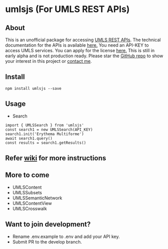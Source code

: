 # umlsjs (For UMLS REST APIs)

## About
This is an unofficial package for accessing [UMLS REST APIs](https://documentation.uts.nlm.nih.gov/rest/home.html). The technical documentation for the APIs is available [here.](https://documentation.uts.nlm.nih.gov/) You need an API-KEY to access UMLS services. You can apply for the license [here.](https://uts.nlm.nih.gov/license.html) This is still in early alpha and is not production ready. Please star the [GitHub repo](https://github.com/dermatologist/umlsjs) to show your interest in this project or [contact me](https://nuchange.ca/contact).

## Install
```
npm install umlsjs --save

```

## Usage

* Search

```
import { UMLSSearch } from 'umlsjs'
const search1 = new UMLSSearch(API_KEY)
search1.init('Erythema Multiforme')
await search1.query()
const results = search1.getResults()
```

## Refer [wiki](https://github.com/dermatologist/umlsjs/wiki/Instructions) for more instructions

## More to come

* UMLSContent
* UMLSSubsets
* UMLSSemanticNetwork
* UMLSContentView
* UMLSCrosswalk

## Want to join development?

* Rename .env.example to .env and add your API key.
* Submit PR to the develop branch.
